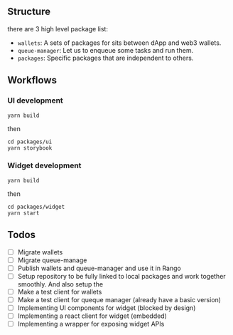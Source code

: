 ## Structure

there are 3 high level package list:

- `wallets`: A sets of packages for sits between dApp and web3 wallets.
- `queue-manager`: Let us to enqueue some tasks and run them.
- `packages`: Specific packages that are independent to others.

## Workflows

### UI development

```
yarn build
```

then 

```
cd packages/ui
yarn storybook
```

### Widget development

```
yarn build
```

then 

```
cd packages/widget
yarn start
```


## Todos

- [ ] Migrate wallets
- [ ] Migrate queue-manage
- [ ] Publish wallets and queue-manager and use it in Rango
- [ ] Setup repository to be fully linked to local packages and work together smoothly. And also setup the 
- [ ] Make a test client for wallets
- [ ] Make a test client for queque manager (already have a basic version)
- [ ] Implementing UI components for widget (blocked by design)
- [ ] Implementing a react client for widget (embedded)
- [ ] Implementing a wrapper for exposing widget APIs 
